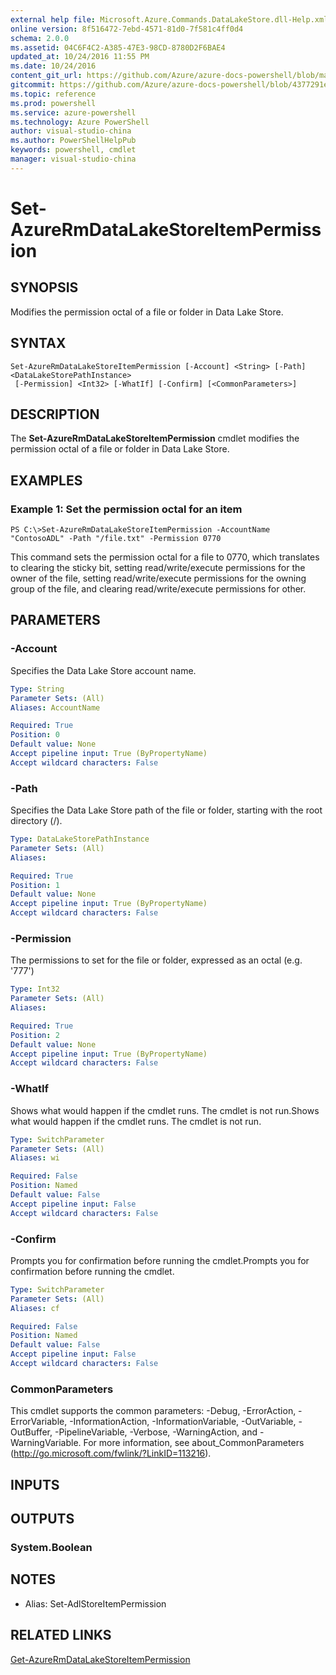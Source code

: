 ```yaml
---
external help file: Microsoft.Azure.Commands.DataLakeStore.dll-Help.xml
online version: 8f516472-7ebd-4571-81d0-7f581c4ff0d4
schema: 2.0.0
ms.assetid: 04C6F4C2-A385-47E3-98CD-8780D2F6BAE4
updated_at: 10/24/2016 11:55 PM
ms.date: 10/24/2016
content_git_url: https://github.com/Azure/azure-docs-powershell/blob/master/azureps-cmdlets-docs/ResourceManager/AzureRM.DataLakeStore/v3.0.0/Set-AzureRmDataLakeStoreItemPermission.md
gitcommit: https://github.com/Azure/azure-docs-powershell/blob/4377291ee360e58e2c1c5d644155daf6a0279055/azureps-cmdlets-docs/ResourceManager/AzureRM.DataLakeStore/v3.0.0/Set-AzureRmDataLakeStoreItemPermission.md
ms.topic: reference
ms.prod: powershell
ms.service: azure-powershell
ms.technology: Azure PowerShell
author: visual-studio-china
ms.author: PowerShellHelpPub
keywords: powershell, cmdlet
manager: visual-studio-china
---
```


# Set-AzureRmDataLakeStoreItemPermission

## SYNOPSIS
Modifies the permission octal of a file or folder in Data Lake Store.

## SYNTAX

```
Set-AzureRmDataLakeStoreItemPermission [-Account] <String> [-Path] <DataLakeStorePathInstance>
 [-Permission] <Int32> [-WhatIf] [-Confirm] [<CommonParameters>]
```

## DESCRIPTION
The **Set-AzureRmDataLakeStoreItemPermission** cmdlet modifies the permission octal of a file or folder in Data Lake Store.

## EXAMPLES

### Example 1: Set the permission octal for an item
```
PS C:\>Set-AzureRmDataLakeStoreItemPermission -AccountName "ContosoADL" -Path "/file.txt" -Permission 0770
```

This command sets the permission octal for a file to 0770, which translates to clearing the sticky bit, setting read/write/execute permissions for the owner of the file, setting read/write/execute permissions for the owning group of the file, and clearing read/write/execute permissions for other.

## PARAMETERS

### -Account
Specifies the Data Lake Store account name.

```yaml
Type: String
Parameter Sets: (All)
Aliases: AccountName

Required: True
Position: 0
Default value: None
Accept pipeline input: True (ByPropertyName)
Accept wildcard characters: False
```

### -Path
Specifies the Data Lake Store path of the file or folder, starting with the root directory (/).

```yaml
Type: DataLakeStorePathInstance
Parameter Sets: (All)
Aliases: 

Required: True
Position: 1
Default value: None
Accept pipeline input: True (ByPropertyName)
Accept wildcard characters: False
```

### -Permission
The permissions to set for the file or folder, expressed as an octal (e.g.
'777')

```yaml
Type: Int32
Parameter Sets: (All)
Aliases: 

Required: True
Position: 2
Default value: None
Accept pipeline input: True (ByPropertyName)
Accept wildcard characters: False
```

### -WhatIf
Shows what would happen if the cmdlet runs.
The cmdlet is not run.Shows what would happen if the cmdlet runs.
The cmdlet is not run.

```yaml
Type: SwitchParameter
Parameter Sets: (All)
Aliases: wi

Required: False
Position: Named
Default value: False
Accept pipeline input: False
Accept wildcard characters: False
```

### -Confirm
Prompts you for confirmation before running the cmdlet.Prompts you for confirmation before running the cmdlet.

```yaml
Type: SwitchParameter
Parameter Sets: (All)
Aliases: cf

Required: False
Position: Named
Default value: False
Accept pipeline input: False
Accept wildcard characters: False
```

### CommonParameters
This cmdlet supports the common parameters: -Debug, -ErrorAction, -ErrorVariable, -InformationAction, -InformationVariable, -OutVariable, -OutBuffer, -PipelineVariable, -Verbose, -WarningAction, and -WarningVariable. For more information, see about_CommonParameters (http://go.microsoft.com/fwlink/?LinkID=113216).

## INPUTS

## OUTPUTS

### System.Boolean

## NOTES
* Alias: Set-AdlStoreItemPermission

## RELATED LINKS

[Get-AzureRmDataLakeStoreItemPermission](xref:ResourceManager/AzureRM.DataLakeStore/v3.0.0/Get-AzureRmDataLakeStoreItemPermission.md)


